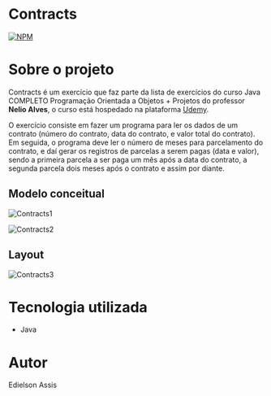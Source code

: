 # Contracts
[![NPM](https://img.shields.io/npm/l/react)](https://github.com/edielson-assis/Contracts/blob/main/LICENSE) 

# Sobre o projeto
Contracts é um exercício que faz parte da lista de exercícios do curso Java COMPLETO Programação Orientada a Objetos + Projetos do professor **Nelio Alves**, o curso está hospedado na plataforma [Udemy](https://www.udemy.com/course/java-curso-completo/ "Site da Udemy").

O exercício consiste em fazer um programa para ler os dados de um contrato (número do contrato, data do contrato, e valor total do contrato). Em seguida, o programa deve ler o número de meses para parcelamento do contrato, e daí gerar os registros de parcelas a serem pagas (data e valor), sendo a primeira parcela a ser paga um mês após a data do contrato, a segunda parcela dois meses após o contrato e assim por diante.

## Modelo conceitual
![Contracts1](https://user-images.githubusercontent.com/105529988/180661482-c568e647-0de4-4f59-a4aa-6c8e4519238a.png)

![Contracts2](https://user-images.githubusercontent.com/105529988/180661492-ccc64764-436d-47a0-974d-216e309ac9ea.png)

## Layout
![Contracts3](https://user-images.githubusercontent.com/105529988/180661506-aeb0140d-9b0f-4225-a2f9-3b1bec0e97a8.png)

# Tecnologia utilizada
- Java

# Autor
Edielson Assis
